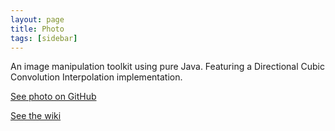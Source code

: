 ```yaml
---
layout: page
title: Photo
tags: [sidebar]
---
```


An image manipulation toolkit using pure Java. Featuring a Directional Cubic
Convolution Interpolation implementation.

[See photo on GitHub](https://github.com/mafagafogigante/photo)

[See the wiki](https://github.com/mafagafogigante/photo/wiki)
